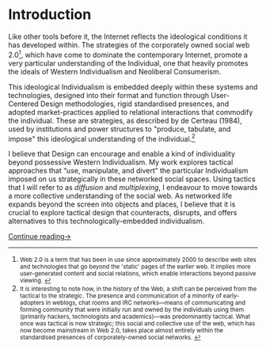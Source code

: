 # Introduction

Like other tools before it, the Internet reflects the ideological conditions it has developed within. The strategies of the corporately owned social web 2.0[<sup id="fn1link">1</sup>](#fn1), which have come to dominate the contemporary Internet, promote a very particular understanding of the Individual, one that heavily promotes the ideals of Western Individualism and Neoliberal Consumerism. 

This ideological Individualism is embedded deeply within these systems and technologies, designed into their format and function through User-Centered Design methodologies, rigid standardised presences, and adopted market-practices applied to relational interactions that commodify the individual. These are strategies, as described by de Certeau (1984), used by institutions and power structures to "produce, tabulate, and impose" this ideological understanding of the individual.[<sup id="fn2link">2</sup>](#fn2)

I believe that Design can encourage and enable a kind of individuality beyond possessive Western Individualism. My work explores tactical approaches that “use, manipulate, and divert” the particular Individualism imposed on us strategically in these networked social spaces. Using tactics that I will refer to as *diffusion* and *multiplexing*, I endeavour to move towards a more collective understanding of the social web. As networked life expands beyond the screen into objects and places, I believe that it is crucial to explore tactical design that counteracts, disrupts, and offers alternatives to this technologically-embedded individualism.

[Continue reading&rarr;](Thesis%20Paper%20-%20Part%20II%20-%20Individualism.md#readme)

- - - - - - - - - - - - - - - - - - - - - - - - - - - - - - - - 

1. <small id="fn1">Web 2.0 is a term that has been in use since approximately 2000 to describe web sites and technologies that go beyond the 'static' pages of the earlier web. It implies  more user-generated content and social relations, which enable interactions beyond passive viewing. [&#8617;](#fn1)</small>
2. <small id="fn2">It is interesting to note how, in the history of the Web, a shift can be perceived from the tactical to the strategic. The presence and communication of a minority of early-adopters in weblogs, chat rooms and IRC networks—means of communicating and forming community that were initially run and owned by the individuals using them (primarily hackers, technologists and academics)—was predominantly tactical. What once was tactical is now strategic; this social and collective use of the web, which has now become mainstream in Web 2.0, takes place almost entirely within the standardised presences of corporately-owned social networks. [&#8617;](#fn2)</small> 